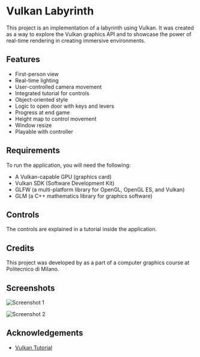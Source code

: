 # Vulkan Labyrinth

This project is an implementation of a labyrinth using Vulkan. It was created as a way to explore the Vulkan graphics API and to showcase the power of real-time rendering in creating immersive environments.

## Features

- First-person view
- Real-time lighting
- User-controlled camera movement
- Integrated tutorial for controls
- Object-oriented style
- Logic to open door with keys and levers
- Progress at end game
- Height map to control movement
- Window resize
- Playable with controller

## Requirements

To run the application, you will need the following:

- A Vulkan-capable GPU (graphics card)
- Vulkan SDK (Software Development Kit)
- GLFW (a multi-platform library for OpenGL, OpenGL ES, and Vulkan)
- GLM (a C++ mathematics library for graphics software)

## Controls

The controls are explained in a tutorial inside the application.

## Credits

This project was developed by as a part of a computer graphics course at Politecnico di Milano. 

## Screenshots

![Screenshot 1](screenshots/screenshot1.png)

![Screenshot 2](screenshots/screenshot2.png)

## Acknowledgements

- [Vulkan Tutorial](https://vulkan-tutorial.com/)
